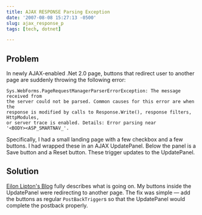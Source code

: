 ```yaml
---
title: AJAX RESPONSE Parsing Exception
date: '2007-08-08 15:27:13 -0500'
slug: ajax_response_p
tags: [tech, dotnet]

---
```


## Problem

In newly AJAX-enabled .Net 2.0 page, buttons that redirect user to
another page are suddenly throwing the following error:

```none
Sys.WebForms.PageRequestManagerParserErrorException: The message received from
the server could not be parsed. Common causes for this error are when the
response is modified by calls to Response.Write(), response filters, HttpModules,
or server trace is enabled. Details: Error parsing near
'<BODY><ASP_SMARTNAV_'.
```

<!-- truncate -->

Specifically, I had a small landing page with a few checkbox and a few buttons.
I had wrapped these in an AJAX UpdatePanel. Below the panel is a Save button and
a Reset button. These trigger updates to the UpdatePanel.

## Solution

[Eilon Lipton's
Blog](https://weblogs.asp.net/leftslipper/sys-webforms-pagerequestmanagerparsererrorexception-what-it-is-and-how-to-avoid-it)
fully describes what is going on. My buttons inside the UpdatePanel were
redirecting to another page. The fix was simple &mdash; add the buttons as
regular `PostBackTrigger`s so that the UpdatePanel would complete the postback
properly.
